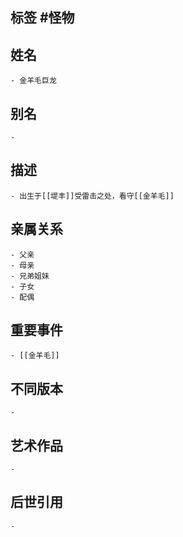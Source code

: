 ## 标签  #怪物
## 姓名
	- 金羊毛巨龙
## 别名
	-
## 描述
	- 出生于[[堤丰]]受雷击之处，看守[[金羊毛]]
## 亲属关系
	- 父亲
	- 母亲
	- 兄弟姐妹
	- 子女
	- 配偶
## 重要事件
	- [[金羊毛]]
## 不同版本
	-
## 艺术作品
	-
## 后世引用
	-
